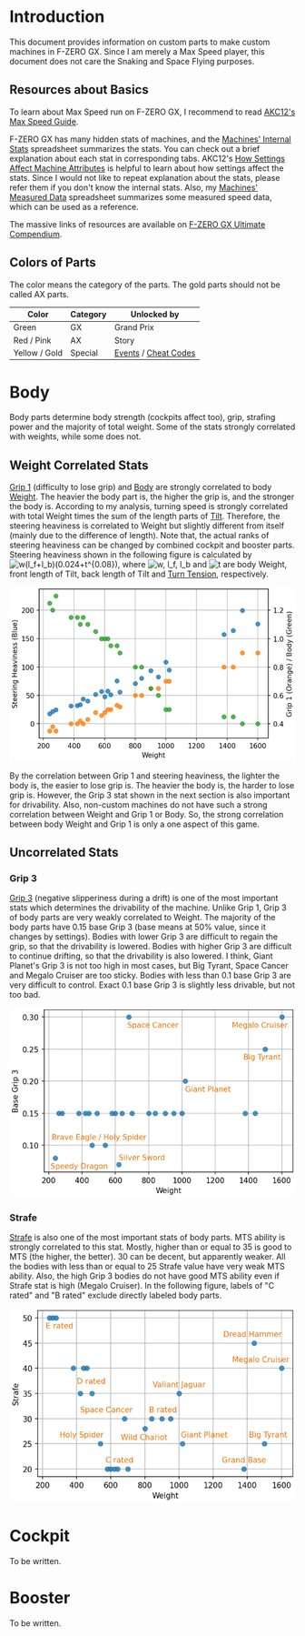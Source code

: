 # Introduction
This document provides information on custom parts to make custom machines in F-ZERO GX. Since I am merely a Max Speed player, this document does not care the Snaking and Space Flying purposes.

## Resources about Basics
To learn about Max Speed run on F-ZERO GX, I recommend to read [AKC12's Max Speed Guide](https://docs.google.com/document/d/1yy1bv_G-eI2f7a8whAHOhhULii9DPPtTzrBExWm5sFk/edit?usp=sharing).

F-ZERO GX has many hidden stats of machines, and the [Machines' Internal Stats](https://docs.google.com/spreadsheets/d/133Xsq-KV3lpfk9SS4_L84WV-JuXHOR8_GlFZRnskkSU/edit?usp=sharing) spreadsheet summarizes the stats. You can check out a brief explanation about each stat in corresponding tabs. AKC12's [How Settings Affect Machine Attributes](https://docs.google.com/document/d/1HH_ch12IxEfvJVZqkMIwZWXViqTAlj2MIADKf5iywGg/edit?usp=sharing) is helpful to learn about how settings affect the stats. Since I would not like to repeat explanation about the stats, please refer them if you don't know the internal stats. Also, my [Machines' Measured Data](https://docs.google.com/spreadsheets/d/1zTDH3mCGQ6mU56ecvcxKCFhpnLVHexOsXU3RgALDyIU/edit#gid=1986508902) spreadsheet summarizes some measured speed data, which can be used as a reference.

The massive links of resources are available on [F-ZERO GX Ultimate Compendium](https://1drv.ms/x/s!AvP5s5nGBAx5gSBZ0hUhnGKcMVUB).

## Colors of Parts
The color means the category of the parts. The gold parts should not be called AX parts.

| Color | Category | Unlocked by |
| ---- | ---- | ---- |
| Green | GX | Grand Prix |
| Red / Pink | AX | Story |
| Yellow / Gold | Special | [Events](https://tcrf.net/F-Zero_GX/Regional_Differences#Exclusive_Custom_Parts) / [Cheat Codes](https://crazygamenerd.web.fc2.com/FZGX_SP_Machines.html) |

# Body
Body parts determine body strength (cockpits affect too), grip, strafing power and the majority of total weight. Some of the stats strongly correlated with weights, while some does not.

## Weight Correlated Stats
[Grip 1](https://docs.google.com/spreadsheets/d/133Xsq-KV3lpfk9SS4_L84WV-JuXHOR8_GlFZRnskkSU/edit#gid=1) (difficulty to lose grip) and [Body](https://docs.google.com/spreadsheets/d/133Xsq-KV3lpfk9SS4_L84WV-JuXHOR8_GlFZRnskkSU/edit#gid=10) are strongly correlated to body [Weight](https://docs.google.com/spreadsheets/d/133Xsq-KV3lpfk9SS4_L84WV-JuXHOR8_GlFZRnskkSU/edit#gid=607097756). The heavier the body part is, the higher the grip is, and the stronger the body is. According to my analysis, turning speed is strongly correlated with total Weight times the sum of the length parts of [Tilt](https://docs.google.com/spreadsheets/d/133Xsq-KV3lpfk9SS4_L84WV-JuXHOR8_GlFZRnskkSU/edit#gid=20). Therefore, the steering heaviness is correlated to Weight but slightly different from itself (mainly due to the difference of length). Note that, the actual ranks of steering heaviness can be changed by combined cockpit and booster parts. Steering heaviness shown in the following figure is calculated by <img src="https://latex.codecogs.com/gif.latex?w(l_\textrm{f}&plus;l_\textrm{b})(0.024&plus;t^{0.08})" title="w(l_f+l_b)(0.024+t^{0.08})">, where <img src="https://latex.codecogs.com/gif.latex?w,&space;l_\textrm{f},&space;l_\textrm{b}" title="w, l_f, l_b"> and <img src="https://latex.codecogs.com/gif.latex?t" title="t"> are body Weight, front length of Tilt, back length of Tilt and [Turn Tension](https://docs.google.com/spreadsheets/d/133Xsq-KV3lpfk9SS4_L84WV-JuXHOR8_GlFZRnskkSU/edit#gid=2), respectively.

![body_correlated](./fig/body_w.png)

By the correlation between Grip 1 and steering heaviness, the lighter the body is, the easier to lose grip is. The heavier the body is, the harder to lose grip is. However, the Grip 3 stat shown in the next section is also important for drivability. Also, non-custom machines do not have such a strong correlation between Weight and Grip 1 or Body. So, the strong correlation between body Weight and Grip 1 is only a one aspect of this game.

## Uncorrelated Stats
### Grip 3
[Grip 3](https://docs.google.com/spreadsheets/d/133Xsq-KV3lpfk9SS4_L84WV-JuXHOR8_GlFZRnskkSU/edit#gid=8) (negative slipperiness during a drift) is one of the most important stats which determines the drivability of the machine. Unlike Grip 1, Grip 3 of body parts are very weakly correlated to Weight. The majority of the body parts have 0.15 base Grip 3 (base means at 50% value, since it changes by settings). Bodies with lower Grip 3 are difficult to regain the grip, so that the drivability is lowered. Bodies with higher Grip 3 are difficult to continue drifting, so that the drivability is also lowered. I think, Giant Planet's Grip 3 is not too high in most cases, but Big Tyrant, Space Cancer and Megalo Cruiser are too sticky. Bodies with less than 0.1 base Grip 3 are very difficult to control. Exact 0.1 base Grip 3 is slightly less drivable, but not too bad.

![body_grip3](./fig/body_g3.png)

### Strafe
[Strafe](https://docs.google.com/spreadsheets/d/133Xsq-KV3lpfk9SS4_L84WV-JuXHOR8_GlFZRnskkSU/edit#gid=5) is also one of the most important stats of body parts. MTS ability is strongly correlated to this stat. Mostly, higher than or equal to 35 is good to MTS (the higher, the better). 30 can be decent, but apparently weaker. All the bodies with less than or equal to 25 Strafe value have very weak MTS ability. Also, the high Grip 3 bodies do not have good MTS ability even if Strafe stat is high (Megalo Cruiser). In the following figure, labels of "C rated" and "B rated" exclude directly labeled body parts.

![body_strafe](./fig/body_s.png)

# Cockpit
To be written.

# Booster
To be written.

